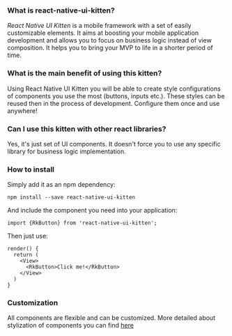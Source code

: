 ### What is react-native-ui-kitten?

*React Native UI Kitten* is a mobile framework with a set of easily customizable elements. 
It aims at boosting your mobile application development and allows you to focus on business logic instead of view composition. 
It helps you to bring your MVP to life in a shorter period of time.

### What is the main benefit of using this kitten?

Using React Native UI Kitten you will be able to create style configurations of components you use the most (buttons, inputs etc.). 
These styles can be reused then in the process of development. Configure them once and use anywhere!

### Can I use this kitten with other react libraries?

Yes, it's just set of UI components. It doesn't force you to use any specific library for business logic implementation.

### How to install

Simply add it as an npm dependency:

```
npm install --save react-native-ui-kitten
```

And include the component you need into your application:
```
import {RkButton} from 'react-native-ui-kitten';
```

Then just use:

```
render() {
  return (
    <View>
      <RkButton>Click me!</RkButton>
    </View>
  )
}
```

### Customization
All components are flexible and can be customized.
More detailed about stylization of components you can find [here](#/docs/quick-start/customization)
